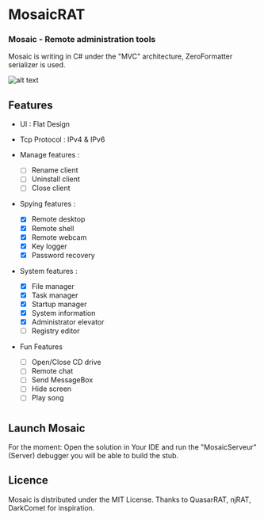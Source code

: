 # MosaicRAT

### Mosaic - Remote administration tools

Mosaic is writing in C# under the "MVC" architecture, ZeroFormatter serializer is used.

![alt text](https://github.com/thdal/MosaicRAT/blob/master/Assets/MosaicRAT.png)

## Features

* UI : Flat Design 
* Tcp Protocol : IPv4 & IPv6

* Manage features :
  * [ ] Rename client
  * [ ] Uninstall client 
  * [ ] Close client

* Spying features :
  * [x] Remote desktop
  * [x] Remote shell 
  * [x] Remote webcam
  * [x] Key logger
  * [x] Password recovery

* System features :
  * [x] File manager
  * [x] Task manager
  * [x] Startup manager
  * [x] System information
  * [x] Administrator elevator
  * [ ] Registry editor
  
* Fun Features
  * [ ] Open/Close CD drive
  * [ ] Remote chat
  * [ ] Send MessageBox
  * [ ] Hide screen
  * [ ] Play song

#

## Launch Mosaic

For the moment: Open the solution in Your IDE and run the "MosaicServeur"(Server) debugger you will be able to build the stub.

## Licence

Mosaic is distributed under the MIT License. Thanks to QuasarRAT, njRAT, DarkComet for inspiration.

#
